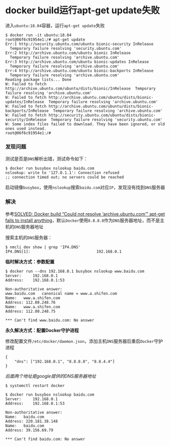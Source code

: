 
# docker build运行apt-get update失败

进入`ubuntu:18.04`容器，运行`apt-get update`失败

```
$ docker run -it ubuntu:18.04
root@06f6c91954e1:/# apt-get update
Err:1 http://security.ubuntu.com/ubuntu bionic-security InRelease        
  Temporary failure resolving 'security.ubuntu.com'
Err:2 http://archive.ubuntu.com/ubuntu bionic InRelease                  
  Temporary failure resolving 'archive.ubuntu.com'
Err:3 http://archive.ubuntu.com/ubuntu bionic-updates InRelease
  Temporary failure resolving 'archive.ubuntu.com'
Err:4 http://archive.ubuntu.com/ubuntu bionic-backports InRelease
  Temporary failure resolving 'archive.ubuntu.com'
Reading package lists... Done        
W: Failed to fetch http://archive.ubuntu.com/ubuntu/dists/bionic/InRelease  Temporary failure resolving 'archive.ubuntu.com'
W: Failed to fetch http://archive.ubuntu.com/ubuntu/dists/bionic-updates/InRelease  Temporary failure resolving 'archive.ubuntu.com'
W: Failed to fetch http://archive.ubuntu.com/ubuntu/dists/bionic-backports/InRelease  Temporary failure resolving 'archive.ubuntu.com'
W: Failed to fetch http://security.ubuntu.com/ubuntu/dists/bionic-security/InRelease  Temporary failure resolving 'security.ubuntu.com'
W: Some index files failed to download. They have been ignored, or old ones used instead.
root@06f6c91954e1:/# 
```

### 发现问题

测试是否是`DNS`解析出错，测试命令如下：

``` 
$ docker run busybox nslookup baidu.com
nslookup: write to '127.0.1.1': Connection refused
;; connection timed out; no servers could be reached
```

启动镜像`busybox`，使用`nslookup`搜索`baidu.com`对应`IP`，发现没有找到`DNS`服务器

### 解决

参考[SOLVED: Docker build “Could not resolve ‘archive.ubuntu.com’” apt-get fails to install anything](https://medium.com/@faithfulanere/solved-docker-build-could-not-resolve-archive-ubuntu-com-apt-get-fails-to-install-anything-9ea4dfdcdcf2)，默认`Docker`使用`8.8.8.8`作为`DNS`服务器地址，而不是主机的`DNS`服务器地址

搜索主机的`DNS`服务器：

```
$ nmcli dev show | grep 'IP4.DNS'
IP4.DNS[1]:                             192.168.0.1
```

**临时解决方式：参数配置**

```
$ docker run --dns 192.168.0.1 busybox nslookup www.baidu.com
Server:		192.168.0.1
Address:	192.168.0.1:53

Non-authoritative answer:
www.baidu.com	canonical name = www.a.shifen.com
Name:	www.a.shifen.com
Address: 112.80.248.76
Name:	www.a.shifen.com
Address: 112.80.248.75

*** Can't find www.baidu.com: No answer
```

**永久解决方式：配置Docker守护进程**

修改配置文件`/etc/docker/daemon.json`，添加主机`DNS`服务器后重启`Docker`守护进程

```
{
    "dns": ["192.168.0.1", "8.8.8.8", "8.8.4.4"]
}
```

*后面两个地址是google提供的DNS服务器地址*

```
$ systemctl restart docker

$ docker run busybox nslookup baidu.com
Server:		192.168.0.1
Address:	192.168.0.1:53

Non-authoritative answer:
Name:	baidu.com
Address: 220.181.38.148
Name:	baidu.com
Address: 39.156.69.79

*** Can't find baidu.com: No answer
```